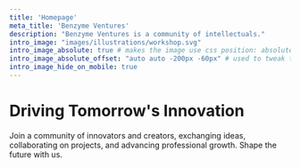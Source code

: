 ```yaml
---
title: 'Homepage'
meta_title: 'Benzyme Ventures'
description: "Benzyme Ventures is a community of intellectuals."
intro_image: "images/illustrations/workshop.svg"
intro_image_absolute: true # makes the image use css position: absolute; so it looks "offset". It's a visual effect that might not always look good depending on the image you use.
intro_image_absolute_offset: "auto auto -200px -60px" # used to tweak the positioning of the absolute image if enabled above
intro_image_hide_on_mobile: true
---
```


# Driving Tomorrow's Innovation 

Join a community of innovators and creators, exchanging ideas, collaborating on projects, and advancing professional growth. Shape the future with us.
